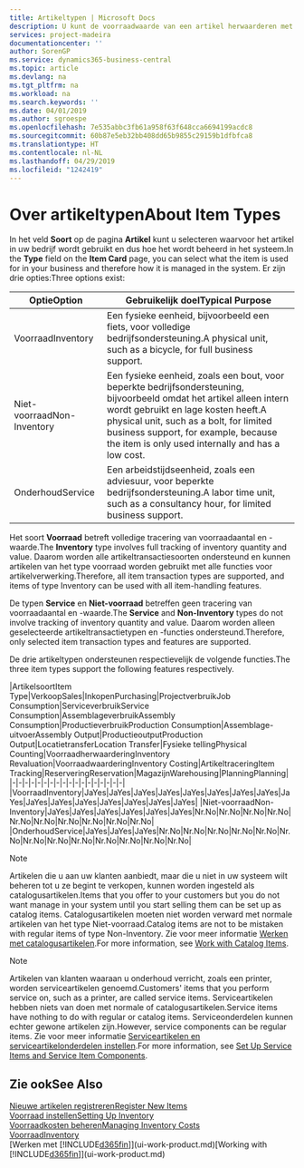 ```yaml
---
title: Artikeltypen | Microsoft Docs
description: U kunt de voorraadwaarde van een artikel herwaarderen met de waarderingsmethoden FIFO of Gemiddeld, bijvoorbeeld als de kosten van een artikel veranderen om andere redenen dan transacties.
services: project-madeira
documentationcenter: ''
author: SorenGP
ms.service: dynamics365-business-central
ms.topic: article
ms.devlang: na
ms.tgt_pltfrm: na
ms.workload: na
ms.search.keywords: ''
ms.date: 04/01/2019
ms.author: sgroespe
ms.openlocfilehash: 7e535abbc3fb61a958f63f648cca6694199acdc8
ms.sourcegitcommit: 60b87e5eb32bb408dd65b9855c29159b1dfbfca8
ms.translationtype: HT
ms.contentlocale: nl-NL
ms.lasthandoff: 04/29/2019
ms.locfileid: "1242419"
---
```

# <a name="about-item-types"></a><span data-ttu-id="f5a21-103">Over artikeltypen</span><span class="sxs-lookup"><span data-stu-id="f5a21-103">About Item Types</span></span>
<span data-ttu-id="f5a21-104">In het veld **Soort** op de pagina **Artikel** kunt u selecteren waarvoor het artikel in uw bedrijf wordt gebruikt en dus hoe het wordt beheerd in het systeem.</span><span class="sxs-lookup"><span data-stu-id="f5a21-104">In the **Type** field on the **Item Card** page, you can select what the item is used for in your business and therefore how it is managed in the system.</span></span> <span data-ttu-id="f5a21-105">Er zijn drie opties:</span><span class="sxs-lookup"><span data-stu-id="f5a21-105">Three options exist:</span></span>

|<span data-ttu-id="f5a21-106">Optie</span><span class="sxs-lookup"><span data-stu-id="f5a21-106">Option</span></span>|<span data-ttu-id="f5a21-107">Gebruikelijk doel</span><span class="sxs-lookup"><span data-stu-id="f5a21-107">Typical Purpose</span></span>|
|------|-----------|
|<span data-ttu-id="f5a21-108">Voorraad</span><span class="sxs-lookup"><span data-stu-id="f5a21-108">Inventory</span></span>|<span data-ttu-id="f5a21-109">Een fysieke eenheid, bijvoorbeeld een fiets, voor volledige bedrijfsondersteuning.</span><span class="sxs-lookup"><span data-stu-id="f5a21-109">A physical unit, such as a bicycle, for full business support.</span></span>|
|<span data-ttu-id="f5a21-110">Niet-voorraad</span><span class="sxs-lookup"><span data-stu-id="f5a21-110">Non-Inventory</span></span>|<span data-ttu-id="f5a21-111">Een fysieke eenheid, zoals een bout, voor beperkte bedrijfsondersteuning, bijvoorbeeld omdat het artikel alleen intern wordt gebruikt en lage kosten heeft.</span><span class="sxs-lookup"><span data-stu-id="f5a21-111">A physical unit, such as a bolt, for limited business support, for example, because the item is only used internally and has a low cost.</span></span>|
|<span data-ttu-id="f5a21-112">Onderhoud</span><span class="sxs-lookup"><span data-stu-id="f5a21-112">Service</span></span>|<span data-ttu-id="f5a21-113">Een arbeidstijdseenheid, zoals een adviesuur, voor beperkte bedrijfsondersteuning.</span><span class="sxs-lookup"><span data-stu-id="f5a21-113">A labor time unit, such as a consultancy hour, for limited business support.</span></span>|

<span data-ttu-id="f5a21-114">Het soort **Voorraad** betreft volledige tracering van voorraadaantal en -waarde.</span><span class="sxs-lookup"><span data-stu-id="f5a21-114">The **Inventory** type involves full tracking of inventory quantity and value.</span></span> <span data-ttu-id="f5a21-115">Daarom worden alle artikeltransactiesoorten ondersteund en kunnen artikelen van het type voorraad worden gebruikt met alle functies voor artikelverwerking.</span><span class="sxs-lookup"><span data-stu-id="f5a21-115">Therefore, all item transaction types are supported, and items of type Inventory can be used with all item-handling features.</span></span>

<span data-ttu-id="f5a21-116">De typen **Service** en **Niet-voorraad** betreffen geen tracering van voorraadaantal en -waarde.</span><span class="sxs-lookup"><span data-stu-id="f5a21-116">The **Service** and **Non-Inventory** types do not involve tracking of inventory quantity and value.</span></span> <span data-ttu-id="f5a21-117">Daarom worden alleen geselecteerde artikeltransactietypen en -functies ondersteund.</span><span class="sxs-lookup"><span data-stu-id="f5a21-117">Therefore, only selected item transaction types and features are supported.</span></span>

<span data-ttu-id="f5a21-118">De drie artikeltypen ondersteunen respectievelijk de volgende functies.</span><span class="sxs-lookup"><span data-stu-id="f5a21-118">The three item types support the following features respectively.</span></span>

|<span data-ttu-id="f5a21-119">Artikelsoort</span><span class="sxs-lookup"><span data-stu-id="f5a21-119">Item Type</span></span>|<span data-ttu-id="f5a21-120">Verkoop</span><span class="sxs-lookup"><span data-stu-id="f5a21-120">Sales</span></span>|<span data-ttu-id="f5a21-121">Inkopen</span><span class="sxs-lookup"><span data-stu-id="f5a21-121">Purchasing</span></span>|<span data-ttu-id="f5a21-122">Projectverbruik</span><span class="sxs-lookup"><span data-stu-id="f5a21-122">Job Consumption</span></span>|<span data-ttu-id="f5a21-123">Serviceverbruik</span><span class="sxs-lookup"><span data-stu-id="f5a21-123">Service Consumption</span></span>|<span data-ttu-id="f5a21-124">Assemblageverbruik</span><span class="sxs-lookup"><span data-stu-id="f5a21-124">Assembly Consumption</span></span>|<span data-ttu-id="f5a21-125">Productieverbruik</span><span class="sxs-lookup"><span data-stu-id="f5a21-125">Production Consumption</span></span>|<span data-ttu-id="f5a21-126">Assemblage-uitvoer</span><span class="sxs-lookup"><span data-stu-id="f5a21-126">Assembly Output</span></span>|<span data-ttu-id="f5a21-127">Productieoutput</span><span class="sxs-lookup"><span data-stu-id="f5a21-127">Production Output</span></span>|<span data-ttu-id="f5a21-128">Locatietransfer</span><span class="sxs-lookup"><span data-stu-id="f5a21-128">Location Transfer</span></span>|<span data-ttu-id="f5a21-129">Fysieke telling</span><span class="sxs-lookup"><span data-stu-id="f5a21-129">Physical Counting</span></span>|<span data-ttu-id="f5a21-130">Voorraadherwaardering</span><span class="sxs-lookup"><span data-stu-id="f5a21-130">Inventory Revaluation</span></span>|<span data-ttu-id="f5a21-131">Voorraadwaardering</span><span class="sxs-lookup"><span data-stu-id="f5a21-131">Inventory Costing</span></span>|<span data-ttu-id="f5a21-132">Artikeltracering</span><span class="sxs-lookup"><span data-stu-id="f5a21-132">Item Tracking</span></span>|<span data-ttu-id="f5a21-133">Reservering</span><span class="sxs-lookup"><span data-stu-id="f5a21-133">Reservation</span></span>|<span data-ttu-id="f5a21-134">Magazijn</span><span class="sxs-lookup"><span data-stu-id="f5a21-134">Warehousing</span></span>|<span data-ttu-id="f5a21-135">Planning</span><span class="sxs-lookup"><span data-stu-id="f5a21-135">Planning</span></span>|
|-|-|-|-|-|-|-|-|-|-|-|-|-|-|-|-|-|-|
|<span data-ttu-id="f5a21-136">Voorraad</span><span class="sxs-lookup"><span data-stu-id="f5a21-136">Inventory</span></span>|<span data-ttu-id="f5a21-137">Ja</span><span class="sxs-lookup"><span data-stu-id="f5a21-137">Yes</span></span>|<span data-ttu-id="f5a21-138">Ja</span><span class="sxs-lookup"><span data-stu-id="f5a21-138">Yes</span></span>|<span data-ttu-id="f5a21-139">Ja</span><span class="sxs-lookup"><span data-stu-id="f5a21-139">Yes</span></span>|<span data-ttu-id="f5a21-140">Ja</span><span class="sxs-lookup"><span data-stu-id="f5a21-140">Yes</span></span>|<span data-ttu-id="f5a21-141">Ja</span><span class="sxs-lookup"><span data-stu-id="f5a21-141">Yes</span></span>|<span data-ttu-id="f5a21-142">Ja</span><span class="sxs-lookup"><span data-stu-id="f5a21-142">Yes</span></span>|<span data-ttu-id="f5a21-143">Ja</span><span class="sxs-lookup"><span data-stu-id="f5a21-143">Yes</span></span>|<span data-ttu-id="f5a21-144">Ja</span><span class="sxs-lookup"><span data-stu-id="f5a21-144">Yes</span></span>|<span data-ttu-id="f5a21-145">Ja</span><span class="sxs-lookup"><span data-stu-id="f5a21-145">Yes</span></span>|<span data-ttu-id="f5a21-146">Ja</span><span class="sxs-lookup"><span data-stu-id="f5a21-146">Yes</span></span>|<span data-ttu-id="f5a21-147">Ja</span><span class="sxs-lookup"><span data-stu-id="f5a21-147">Yes</span></span>|<span data-ttu-id="f5a21-148">Ja</span><span class="sxs-lookup"><span data-stu-id="f5a21-148">Yes</span></span>|<span data-ttu-id="f5a21-149">Ja</span><span class="sxs-lookup"><span data-stu-id="f5a21-149">Yes</span></span>|<span data-ttu-id="f5a21-150">Ja</span><span class="sxs-lookup"><span data-stu-id="f5a21-150">Yes</span></span>|<span data-ttu-id="f5a21-151">Ja</span><span class="sxs-lookup"><span data-stu-id="f5a21-151">Yes</span></span>|<span data-ttu-id="f5a21-152">Ja</span><span class="sxs-lookup"><span data-stu-id="f5a21-152">Yes</span></span>|
|<span data-ttu-id="f5a21-153">Niet-voorraad</span><span class="sxs-lookup"><span data-stu-id="f5a21-153">Non-Inventory</span></span>|<span data-ttu-id="f5a21-154">Ja</span><span class="sxs-lookup"><span data-stu-id="f5a21-154">Yes</span></span>|<span data-ttu-id="f5a21-155">Ja</span><span class="sxs-lookup"><span data-stu-id="f5a21-155">Yes</span></span>|<span data-ttu-id="f5a21-156">Ja</span><span class="sxs-lookup"><span data-stu-id="f5a21-156">Yes</span></span>|<span data-ttu-id="f5a21-157">Ja</span><span class="sxs-lookup"><span data-stu-id="f5a21-157">Yes</span></span>|<span data-ttu-id="f5a21-158">Ja</span><span class="sxs-lookup"><span data-stu-id="f5a21-158">Yes</span></span>|<span data-ttu-id="f5a21-159">Ja</span><span class="sxs-lookup"><span data-stu-id="f5a21-159">Yes</span></span>|<span data-ttu-id="f5a21-160">Nr.</span><span class="sxs-lookup"><span data-stu-id="f5a21-160">No</span></span>|<span data-ttu-id="f5a21-161">Nr.</span><span class="sxs-lookup"><span data-stu-id="f5a21-161">No</span></span>|<span data-ttu-id="f5a21-162">Nr.</span><span class="sxs-lookup"><span data-stu-id="f5a21-162">No</span></span>|<span data-ttu-id="f5a21-163">Nr.</span><span class="sxs-lookup"><span data-stu-id="f5a21-163">No</span></span>|<span data-ttu-id="f5a21-164">Nr.</span><span class="sxs-lookup"><span data-stu-id="f5a21-164">No</span></span>|<span data-ttu-id="f5a21-165">Nr.</span><span class="sxs-lookup"><span data-stu-id="f5a21-165">No</span></span>|<span data-ttu-id="f5a21-166">Nr.</span><span class="sxs-lookup"><span data-stu-id="f5a21-166">No</span></span>|<span data-ttu-id="f5a21-167">Nr.</span><span class="sxs-lookup"><span data-stu-id="f5a21-167">No</span></span>|<span data-ttu-id="f5a21-168">Nr.</span><span class="sxs-lookup"><span data-stu-id="f5a21-168">No</span></span>|<span data-ttu-id="f5a21-169">Nr.</span><span class="sxs-lookup"><span data-stu-id="f5a21-169">No</span></span>|
|<span data-ttu-id="f5a21-170">Onderhoud</span><span class="sxs-lookup"><span data-stu-id="f5a21-170">Service</span></span>|<span data-ttu-id="f5a21-171">Ja</span><span class="sxs-lookup"><span data-stu-id="f5a21-171">Yes</span></span>|<span data-ttu-id="f5a21-172">Ja</span><span class="sxs-lookup"><span data-stu-id="f5a21-172">Yes</span></span>|<span data-ttu-id="f5a21-173">Ja</span><span class="sxs-lookup"><span data-stu-id="f5a21-173">Yes</span></span>|<span data-ttu-id="f5a21-174">Nr.</span><span class="sxs-lookup"><span data-stu-id="f5a21-174">No</span></span>|<span data-ttu-id="f5a21-175">Nr.</span><span class="sxs-lookup"><span data-stu-id="f5a21-175">No</span></span>|<span data-ttu-id="f5a21-176">Nr.</span><span class="sxs-lookup"><span data-stu-id="f5a21-176">No</span></span>|<span data-ttu-id="f5a21-177">Nr.</span><span class="sxs-lookup"><span data-stu-id="f5a21-177">No</span></span>|<span data-ttu-id="f5a21-178">Nr.</span><span class="sxs-lookup"><span data-stu-id="f5a21-178">No</span></span>|<span data-ttu-id="f5a21-179">Nr.</span><span class="sxs-lookup"><span data-stu-id="f5a21-179">No</span></span>|<span data-ttu-id="f5a21-180">Nr.</span><span class="sxs-lookup"><span data-stu-id="f5a21-180">No</span></span>|<span data-ttu-id="f5a21-181">Nr.</span><span class="sxs-lookup"><span data-stu-id="f5a21-181">No</span></span>|<span data-ttu-id="f5a21-182">Nr.</span><span class="sxs-lookup"><span data-stu-id="f5a21-182">No</span></span>|<span data-ttu-id="f5a21-183">Nr.</span><span class="sxs-lookup"><span data-stu-id="f5a21-183">No</span></span>|<span data-ttu-id="f5a21-184">Nr.</span><span class="sxs-lookup"><span data-stu-id="f5a21-184">No</span></span>|<span data-ttu-id="f5a21-185">Nr.</span><span class="sxs-lookup"><span data-stu-id="f5a21-185">No</span></span>|<span data-ttu-id="f5a21-186">Nr.</span><span class="sxs-lookup"><span data-stu-id="f5a21-186">No</span></span>|

> [!NOTE]
> <span data-ttu-id="f5a21-187">Artikelen die u aan uw klanten aanbiedt, maar die u niet in uw systeem wilt beheren tot u ze begint te verkopen, kunnen worden ingesteld als catalogusartikelen.</span><span class="sxs-lookup"><span data-stu-id="f5a21-187">Items that you offer to your customers but you do not want manage in your system until you start selling them can be set up as catalog items.</span></span> <span data-ttu-id="f5a21-188">Catalogusartikelen moeten niet worden verward met normale artikelen van het type Niet-voorraad.</span><span class="sxs-lookup"><span data-stu-id="f5a21-188">Catalog items are not to be mistaken with regular items of type Non-Inventory.</span></span> <span data-ttu-id="f5a21-189">Zie voor meer informatie [Werken met catalogusartikelen](inventory-how-work-nonstock-items.md).</span><span class="sxs-lookup"><span data-stu-id="f5a21-189">For more information, see [Work with Catalog Items](inventory-how-work-nonstock-items.md).</span></span>

> [!NOTE]
> <span data-ttu-id="f5a21-190">Artikelen van klanten waaraan u onderhoud verricht, zoals een printer, worden serviceartikelen genoemd.</span><span class="sxs-lookup"><span data-stu-id="f5a21-190">Customers' items that you perform service on, such as a printer, are called service items.</span></span> <span data-ttu-id="f5a21-191">Serviceartikelen hebben niets van doen met normale of catalogusartikelen.</span><span class="sxs-lookup"><span data-stu-id="f5a21-191">Service items have nothing to do with regular or catalog items.</span></span> <span data-ttu-id="f5a21-192">Serviceonderdelen kunnen echter gewone artikelen zijn.</span><span class="sxs-lookup"><span data-stu-id="f5a21-192">However, service components can be regular items.</span></span> <span data-ttu-id="f5a21-193">Zie voor meer informatie [Serviceartikelen en serviceartikelonderdelen instellen](service-how-setup-service-items.md).</span><span class="sxs-lookup"><span data-stu-id="f5a21-193">For more information, see [Set Up Service Items and Service Item Components](service-how-setup-service-items.md).</span></span>

## <a name="see-also"></a><span data-ttu-id="f5a21-194">Zie ook</span><span class="sxs-lookup"><span data-stu-id="f5a21-194">See Also</span></span>
[<span data-ttu-id="f5a21-195">Nieuwe artikelen registreren</span><span class="sxs-lookup"><span data-stu-id="f5a21-195">Register New Items</span></span>](inventory-how-register-new-items.md)  
[<span data-ttu-id="f5a21-196">Voorraad instellen</span><span class="sxs-lookup"><span data-stu-id="f5a21-196">Setting Up Inventory</span></span>](inventory-setup-inventory.md)  
[<span data-ttu-id="f5a21-197">Voorraadkosten beheren</span><span class="sxs-lookup"><span data-stu-id="f5a21-197">Managing Inventory Costs</span></span>](finance-manage-inventory-costs.md)  
[<span data-ttu-id="f5a21-198">Voorraad</span><span class="sxs-lookup"><span data-stu-id="f5a21-198">Inventory</span></span>](inventory-manage-inventory.md)  
<span data-ttu-id="f5a21-199">[Werken met [!INCLUDE[d365fin](includes/d365fin_md.md)]](ui-work-product.md)</span><span class="sxs-lookup"><span data-stu-id="f5a21-199">[Working with [!INCLUDE[d365fin](includes/d365fin_md.md)]](ui-work-product.md)</span></span>
